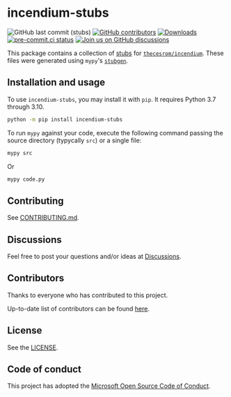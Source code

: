 # incendium-stubs

<!--- Badges --->
![GitHub last commit (stubs)](https://img.shields.io/github/last-commit/thecesrom/incendium-stubs/main)
[![GitHub contributors](https://img.shields.io/github/contributors/thecesrom/incendium-stubs)](https://github.com/ignition-incendium/incendium-stubs/graphs/contributors)
[![Downloads](https://pepy.tech/badge/incendium-stubs)](https://pepy.tech/project/incendium-stubs)
[![pre-commit.ci status](https://results.pre-commit.ci/badge/github/ignition-incendium/stubs/main.svg)](https://results.pre-commit.ci/latest/github/ignition-incendium/stubs/main)
[![Join us on GitHub discussions](https://img.shields.io/badge/github-discussions-informational)](https://github.com/ignition-incendium/incendium/discussions)

This package contains a collection of [stubs](https://www.python.org/dev/peps/pep-484/) for [`thecesrom/incendium`](https://github.com/ignition-incendium/incendium). These files were generated using `mypy`'s [`stubgen`](https://mypy.readthedocs.io/en/stable/stubgen.html).

## Installation and usage

To use `incendium-stubs`, you may install it with `pip`. It requires Python 3.7 through 3.10.

```sh
python -m pip install incendium-stubs
```

To run `mypy` against your code, execute the following command passing the source directory (typycally `src`) or a single file:

```sh
mypy src
```

Or

```sh
mypy code.py
```

## Contributing

See [CONTRIBUTING.md](https://github.com/ignition-incendium/incendium/blob/code/CONTRIBUTING.md#contributing-to-incendium).

## Discussions

Feel free to post your questions and/or ideas at [Discussions](https://github.com/ignition-incendium/icendium/discussions).

## Contributors

Thanks to everyone who has contributed to this project.

Up-to-date list of contributors can be found [here](https://github.com/ignition-incendium/incendium-stubs/graphs/contributors).

## License

See the [LICENSE](https://github.com/ignition-incendium/incendium-stubs/blob/HEAD/LICENSE).

## Code of conduct

This project has adopted the [Microsoft Open Source Code of Conduct](https://opensource.microsoft.com/codeofconduct/).
